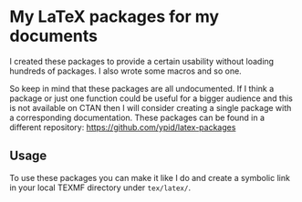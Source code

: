 # My LaTeX packages for my documents

I created these packages to provide a certain usability without loading
hundreds of packages. I also wrote some macros and so one.

So keep in mind that these packages are all undocumented. If I think a package
or just one function could be useful for a bigger audience and this is not
available on CTAN then I will consider creating a single package with a
corresponding documentation. These packages can be found in a different
repository:
https://github.com/ypid/latex-packages

## Usage
To use these packages you can make it like I do and create a symbolic link in
your local TEXMF directory under `tex/latex/`.
